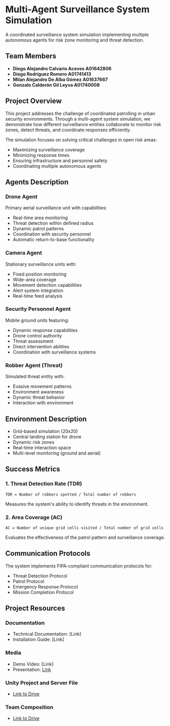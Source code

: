 # Multi-Agent Surveillance System Simulation

A coordinated surveillance system simulation implementing multiple autonomous agents for risk zone monitoring and threat detection.

## Team Members
- **Diego Alejandro Calvario Aceves A01642806**  
- **Diego Rodríguez Romero A01741413**  
- **Milan Alejandro De Alba Gómez A01637667**  
- **Gonzalo Calderón Gil Leyva A01740008** 

## Project Overview
This project addresses the challenge of coordinated patrolling in urban security environments. Through a multi-agent system simulation, we demonstrate how different surveillance entities collaborate to monitor risk zones, detect threats, and coordinate responses efficiently.

The simulation focuses on solving critical challenges in open risk areas:
- Maximizing surveillance coverage
- Minimizing response times
- Ensuring infrastructure and personnel safety
- Coordinating multiple autonomous agents

## Agents Description

### Drone Agent
Primary aerial surveillance unit with capabilities:
- Real-time area monitoring
- Threat detection within defined radius
- Dynamic patrol patterns
- Coordination with security personnel
- Automatic return-to-base functionality

### Camera Agent
Stationary surveillance units with:
- Fixed position monitoring
- Wide-area coverage
- Movement detection capabilities
- Alert system integration
- Real-time feed analysis

### Security Personnel Agent
Mobile ground units featuring:
- Dynamic response capabilities
- Drone control authority
- Threat assessment
- Direct intervention abilities
- Coordination with surveillance systems

### Robber Agent (Threat)
Simulated threat entity with:
- Evasive movement patterns
- Environment awareness
- Dynamic threat behavior
- Interaction with environment

## Environment Description
- Grid-based simulation (20x20)
- Central landing station for drone
- Dynamic risk zones
- Real-time interaction space
- Multi-level monitoring (ground and aerial)

## Success Metrics

### 1. Threat Detection Rate (TDR)
```
TDR = Number of robbers spotted / Total number of robbers
```
Measures the system's ability to identify threats in the environment.

### 2. Area Coverage (AC)
```
AC = Number of unique grid cells visited / Total number of grid cells
```
Evaluates the effectiveness of the patrol pattern and surveillance coverage.

## Communication Protocols
The system implements FIPA-compliant communication protocols for:
- Threat Detection Protocol
- Patrol Protocol
- Emergency Response Protocol
- Mission Completion Protocol

## Project Resources

### Documentation
- Technical Documentation: [Link]
- Installation Guide: [Link]

### Media
- Demo Video: [Link]
- Presentation: [Link](https://www.canva.com/design/DAGX0D9-HY0/L8idS2YYozzoWbuA-nr_Xw/edit?utm_content=DAGX0D9-HY0&utm_campaign=designshare&utm_medium=link2&utm_source=sharebutton)

### Unity Project and Server File
- [Link to Drive](https://drive.google.com/drive/folders/1LwzeK-e7mb2bxrK4boZpVSBnVRqmc2fw?usp=sharing)

### Team Composition
- [Link to Drive](https://docs.google.com/document/d/1Up_nsI_3LVbfljp3XkVUJf1KqFE3RZiMI-q4zwXfATk/edit?usp=sharing)
